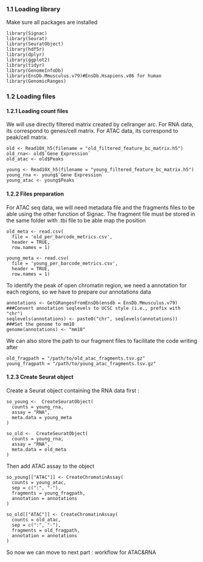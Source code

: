 ### 1.1 Loading library 
Make sure all packages are installed
```
library(Signac)
library(Seurat)
library(SeuratObject)
library(hdf5r)
library(dplyr)
library(ggplot2)
library(tidyr)
library(GenomeInfoDb)
library(EnsDb.Mmusculus.v79)#EnsDb.Hsapiens.v86 for human 
library(GenomicRanges)
```
### 1.2 Loading files
#### 1.2.1 Loading count files
We will use directly filtered matrix created by cellranger arc.
For RNA data, its correspond to genes/cell matrix.
For ATAC data, its correspond to peak/cell matrix. 
```
old <- Read10X_h5(filename = "old_filtered_feature_bc_matrix.h5")
old_rna<- old$`Gene Expression`
old_atac <- old$Peaks

young <- Read10X_h5(filename = "young_filtered_feature_bc_matrix.h5")
young_rna <- young$`Gene Expression`
young_atac <- young$Peaks
```
#### 1.2.2 Files preparation
For ATAC seq data, we will need metadata file and the fragments files to be able using the other function of Signac. 
The fragment file must be stored in the same folder with .tbi file to be able map the position 

```
old_meta <- read.csv(
  file = 'old_per_barcode_metrics.csv',
  header = TRUE,
  row.names = 1)

young_meta <- read.csv(
  file = 'young_per_barcode_metrics.csv',
  header = TRUE,
  row.names = 1)
```

To identify the peak of open chromatin region, we need a annotation for each regions, so we have to prepare our annotations data

```
annotations <- GetGRangesFromEnsDb(ensdb = EnsDb.Mmusculus.v79)
###Convert annotation seqlevels to UCSC style (i.e., prefix with "chr")
seqlevels(annotations) <- paste0("chr", seqlevels(annotations))
###Set the genome to mm10
genome(annotations) <- "mm10"
```

We can also store the path to our fragment files to facilitate the code writing after
```
old_fragpath = "/path/to/old_atac_fragments.tsv.gz"
young_fragpath = "/path/to/young_atac_fragments.tsv.gz"
```

#### 1.2.3 Create Seurat object
Create a Seurat object containing the RNA data first :
```
so_young <-  CreateSeuratObject(
  counts = young_rna,
  assay = "RNA",
  meta.data = young_meta
)

so_old <-  CreateSeuratObject(
  counts = young_rna,
  assay = "RNA",
  meta.data = old_meta
)
```
Then add ATAC assay to the object 
```
so_young[["ATAC"]] <- CreateChromatinAssay(
  counts = young_atac,
  sep = c(":", "-"),
  fragments = young_fragpath,
  annotation = annotations
)

so_old[["ATAC"]] <- CreateChromatinAssay(
  counts = old_atac,
  sep = c(":", "-"),
  fragments = old_fragpath,
  annotation = annotations
)
```
So now we can move to next part : workflow for ATAC&RNA 


